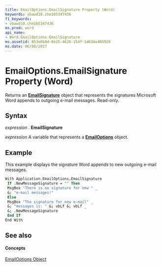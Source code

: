 ```yaml
---
title: EmailOptions.EmailSignature Property (Word)
keywords: vbawd10.chm165347436
f1_keywords:
- vbawd10.chm165347436
ms.prod: word
api_name:
- Word.EmailOptions.EmailSignature
ms.assetid: 853e0b8d-8e25-4626-154f-1d634e485929
ms.date: 06/08/2017
---
```



# EmailOptions.EmailSignature Property (Word)

Returns an  **[EmailSignature](Word.EmailSignature.md)** object that represents the signatures Microsoft Word appends to outgoing e-mail messages. Read-only.


## Syntax

 _expression_ . **EmailSignature**

 _expression_ A variable that represents a **[EmailOptions](Word.EmailOptions.md)** object.


## Example

This example displays the signature Word appends to new outgoing e-mail messages.


```vb
With Application.EmailOptions.EmailSignature 
 If .NewMessageSignature = "" Then 
 MsgBox "There is no signature for new " _ 
 &; "e-mail messages!" 
 Else 
 MsgBox "The signature for new e-mail" _ 
 &; "messages is: " &; vbLf &; vbLf _ 
 &; .NewMessageSignature 
 End If 
End With
```


## See also


#### Concepts


[EmailOptions Object](Word.EmailOptions.md)

